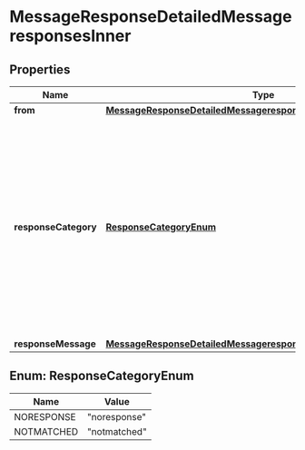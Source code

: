 

# MessageResponseDetailedMessageresponsesInner


## Properties

| Name | Type | Description | Notes |
|------------ | ------------- | ------------- | -------------|
|**from** | [**MessageResponseDetailedMessageresponsesInnerFrom**](MessageResponseDetailedMessageresponsesInnerFrom.md) |  |  |
|**responseCategory** | [**ResponseCategoryEnum**](#ResponseCategoryEnum) | The message response category.  * &#x60;noresponse&#x60; - the message was sent but was not replied to * &#x60;notmatched&#x60; - the message was replied to and the answer didn&#39;t match any search criteria |  |
|**responseMessage** | [**MessageResponseDetailedMessageresponsesInnerResponseMessage**](MessageResponseDetailedMessageresponsesInnerResponseMessage.md) |  |  |



## Enum: ResponseCategoryEnum

| Name | Value |
|---- | -----|
| NORESPONSE | &quot;noresponse&quot; |
| NOTMATCHED | &quot;notmatched&quot; |



